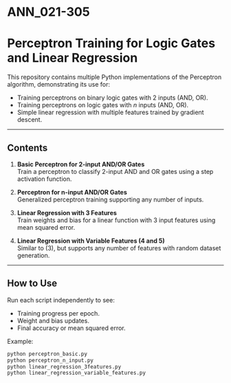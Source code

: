 # ANN_021-305
# Perceptron Training for Logic Gates and Linear Regression

This repository contains multiple Python implementations of the Perceptron algorithm, demonstrating its use for:

- Training perceptrons on binary logic gates with 2 inputs (AND, OR).
- Training perceptrons on logic gates with *n* inputs (AND, OR).
- Simple linear regression with multiple features trained by gradient descent.

---

## Contents

1. **Basic Perceptron for 2-input AND/OR Gates**  
   Train a perceptron to classify 2-input AND and OR gates using a step activation function.

2. **Perceptron for n-input AND/OR Gates**  
   Generalized perceptron training supporting any number of inputs.

3. **Linear Regression with 3 Features**  
   Train weights and bias for a linear function with 3 input features using mean squared error.

4. **Linear Regression with Variable Features (4 and 5)**  
   Similar to (3), but supports any number of features with random dataset generation.

---

## How to Use

Run each script independently to see:

- Training progress per epoch.
- Weight and bias updates.
- Final accuracy or mean squared error.

Example:

```bash
python perceptron_basic.py
python perceptron_n_input.py
python linear_regression_3features.py
python linear_regression_variable_features.py
